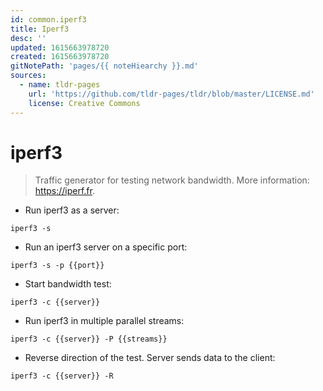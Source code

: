 ```yaml
---
id: common.iperf3
title: Iperf3
desc: ''
updated: 1615663978720
created: 1615663978720
gitNotePath: 'pages/{{ noteHiearchy }}.md'
sources:
  - name: tldr-pages
    url: 'https://github.com/tldr-pages/tldr/blob/master/LICENSE.md'
    license: Creative Commons
---
```

# iperf3

> Traffic generator for testing network bandwidth.
> More information: <https://iperf.fr>.

- Run iperf3 as a server:

`iperf3 -s`

- Run an iperf3 server on a specific port:

`iperf3 -s -p {{port}}`

- Start bandwidth test:

`iperf3 -c {{server}}`

- Run iperf3 in multiple parallel streams:

`iperf3 -c {{server}} -P {{streams}}`

- Reverse direction of the test. Server sends data to the client:

`iperf3 -c {{server}} -R`

